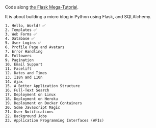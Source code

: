 Code along [the Flask Mega-Tutorial](https://blog.miguelgrinberg.com/post/the-flask-mega-tutorial-part-vi-profile-page-and-avatars).

It is about building a micro blog in Python using Flask, and  SQLAlchemy.


    1. Hello, World! ✅
    2. Templates ✅
    3. Web Forms ✅
    4. Database ✅
    5. User Logins ✅
    6. Profile Page and Avatars 
    7. Error Handling
    8. Followers
    9. Pagination
    10. Email Support
    11. Facelift
    12. Dates and Times
    13. I18n and L10n
    14. Ajax
    15. A Better Application Structure
    16. Full-Text Search
    17. Deployment on Linux
    18. Deployment on Heroku
    19. Deployment on Docker Containers
    20. Some JavaScript Magic
    21. User Notifications
    22. Background Jobs
    23. Application Programming Interfaces (APIs)
